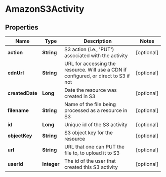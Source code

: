 
# AmazonS3Activity

## Properties
Name | Type | Description | Notes
------------ | ------------- | ------------- | -------------
**action** | **String** | S3 action (i.e., &#39;PUT&#39;) associated with the activity |  [optional]
**cdnUrl** | **String** | URL for accessing the resource. Will use a CDN if configured, or direct to S3 if not |  [optional]
**createdDate** | **Long** | Date the resource was created in S3 |  [optional]
**filename** | **String** | Name of the file being processed as a resource in S3 |  [optional]
**id** | **Long** | Unique id of the S3 activity |  [optional]
**objectKey** | **String** | S3 object key for the resource |  [optional]
**url** | **String** | URL that one can PUT the file to, to upload it to S3 |  [optional]
**userId** | **Integer** | The id of the user that created this S3 activity |  [optional]



